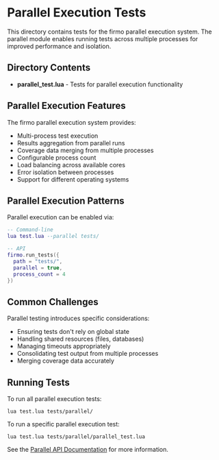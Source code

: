 # Parallel Execution Tests

This directory contains tests for the firmo parallel execution system. The parallel module enables running tests across multiple processes for improved performance and isolation.

## Directory Contents

- **parallel_test.lua** - Tests for parallel execution functionality

## Parallel Execution Features

The firmo parallel execution system provides:

- Multi-process test execution
- Results aggregation from parallel runs
- Coverage data merging from multiple processes
- Configurable process count
- Load balancing across available cores
- Error isolation between processes
- Support for different operating systems

## Parallel Execution Patterns

Parallel execution can be enabled via:

```lua
-- Command-line
lua test.lua --parallel tests/

-- API
firmo.run_tests({
  path = "tests/",
  parallel = true,
  process_count = 4
})
```

## Common Challenges

Parallel testing introduces specific considerations:

- Ensuring tests don't rely on global state
- Handling shared resources (files, databases)
- Managing timeouts appropriately
- Consolidating test output from multiple processes
- Merging coverage data accurately

## Running Tests

To run all parallel execution tests:
```
lua test.lua tests/parallel/
```

To run a specific parallel execution test:
```
lua test.lua tests/parallel/parallel_test.lua
```

See the [Parallel API Documentation](/docs/api/parallel.md) for more information.